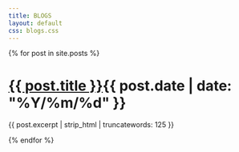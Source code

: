 ```yaml
---
title: BLOGS
layout: default
css: blogs.css
---
```

<main>
  {% for post in site.posts %}
    <div class="blogs">
    <h1><a href="{{ post.url }}" class="link">{{ post.title }}</a><span>{{ post.date | date: "%Y/%m/%d" }}</span></h1>
    <p>{{ post.excerpt | strip_html | truncatewords: 125  }}</p>
    </div>
  {% endfor %}
</main>